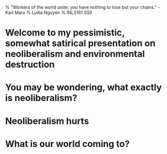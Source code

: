% "Workers of the world unite; you have nothing to lose but your chains." -Karl Marx
% Lydia Nguyen
% INLS161 SSII


# Welcome to my pessimistic, somewhat satirical presentation on neoliberalism and environmental destruction

# You may be wondering, what exactly is neoliberalism?

# Neoliberalism hurts

# What is our world coming to?


